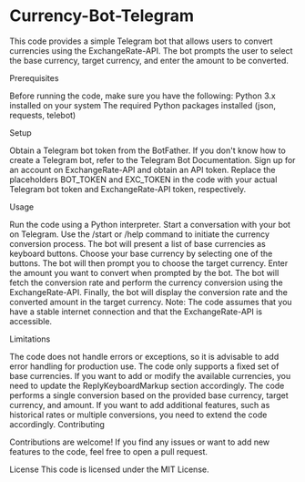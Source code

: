 # Currency-Bot-Telegram

This code provides a simple Telegram bot that allows users to convert currencies using the ExchangeRate-API. The bot prompts the user to select the base currency, target currency, and enter the amount to be converted.

Prerequisites

Before running the code, make sure you have the following:
Python 3.x installed on your system
The required Python packages installed (json, requests, telebot)

Setup

Obtain a Telegram bot token from the BotFather. If you don't know how to create a Telegram bot, refer to the Telegram Bot Documentation.
Sign up for an account on ExchangeRate-API and obtain an API token.
Replace the placeholders BOT_TOKEN and EXC_TOKEN in the code with your actual Telegram bot token and ExchangeRate-API token, respectively.

Usage

Run the code using a Python interpreter.
Start a conversation with your bot on Telegram.
Use the /start or /help command to initiate the currency conversion process.
The bot will present a list of base currencies as keyboard buttons. Choose your base currency by selecting one of the buttons.
The bot will then prompt you to choose the target currency.
Enter the amount you want to convert when prompted by the bot.
The bot will fetch the conversion rate and perform the currency conversion using the ExchangeRate-API.
Finally, the bot will display the conversion rate and the converted amount in the target currency.
Note: The code assumes that you have a stable internet connection and that the ExchangeRate-API is accessible.

Limitations

The code does not handle errors or exceptions, so it is advisable to add error handling for production use.
The code only supports a fixed set of base currencies. If you want to add or modify the available currencies, you need to update the ReplyKeyboardMarkup section accordingly.
The code performs a single conversion based on the provided base currency, target currency, and amount. If you want to add additional features, such as historical rates or multiple conversions, you need to extend the code accordingly.
Contributing

Contributions are welcome! If you find any issues or want to add new features to the code, feel free to open a pull request.

License
This code is licensed under the MIT License.
